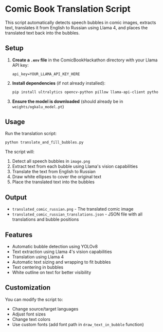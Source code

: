 # Comic Book Translation Script

This script automatically detects speech bubbles in comic images, extracts text, translates it from English to Russian using Llama 4, and places the translated text back into the bubbles.

## Setup

1. **Create a `.env` file** in the ComicBookHackathon directory with your Llama API key:
   ```
   api_key=YOUR_LLAMA_API_KEY_HERE
   ```

2. **Install dependencies** (if not already installed):
   ```bash
   pip install ultralytics opencv-python pillow llama-api-client python-dotenv
   ```

3. **Ensure the model is downloaded** (should already be in `weights/ogkalu_model.pt`)

## Usage

Run the translation script:
```bash
python translate_and_fill_bubbles.py
```

The script will:
1. Detect all speech bubbles in `image.png`
2. Extract text from each bubble using Llama's vision capabilities
3. Translate the text from English to Russian
4. Draw white ellipses to cover the original text
5. Place the translated text into the bubbles

## Output

- `translated_comic_russian.png` - The translated comic image
- `translated_comic_russian_translations.json` - JSON file with all translations and bubble positions

## Features

- Automatic bubble detection using YOLOv8
- Text extraction using Llama 4's vision capabilities
- Translation using Llama 4
- Automatic text sizing and wrapping to fit bubbles
- Text centering in bubbles
- White outline on text for better visibility

## Customization

You can modify the script to:
- Change source/target languages
- Adjust font sizes
- Change text colors
- Use custom fonts (add font path in `draw_text_in_bubble` function) 